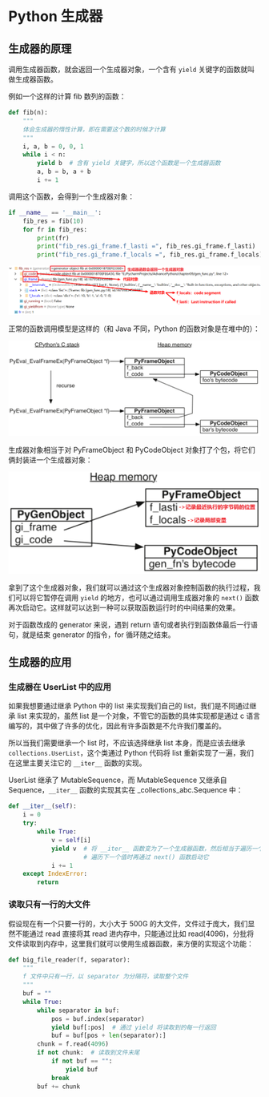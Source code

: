 # Python 生成器



## 生成器的原理

调用生成器函数，就会返回一个生成器对象，一个含有 `yield` 关键字的函数就叫做生成器函数。

例如一个这样的计算 fib 数列的函数：

```python
def fib(n):
    """
    体会生成器的惰性计算，即在需要这个数的时候才计算
    """
    i, a, b = 0, 0, 1
    while i < n:
        yield b  # 含有 yield 关键字，所以这个函数是一个生成器函数
        a, b = b, a + b
        i += 1
```

调用这个函数，会得到一个生成器对象：

```python
if __name__ == '__main__':
    fib_res = fib(10)
    for fr in fib_res:
        print(fr)
        print("fib_res.gi_frame.f_lasti =", fib_res.gi_frame.f_lasti)
        print("fib_res.gi_frame.f_locals =", fib_res.gi_frame.f_locals)
```

![Ch8-生成器原理图3.png](./pic/Ch8-生成器原理图3.png)

正常的函数调用模型是这样的（和 Java 不同，Python 的函数对象是在堆中的）：

![Ch8-生成器原理图1.png](./pic/Ch8-生成器原理图1.png)

生成器对象相当于对 PyFrameObject 和 PyCodeObject 对象打了个包，将它们俩封装进一个生成器对象：

![Ch8-生成器原理图2.png](./pic/Ch8-生成器原理图2.png)

拿到了这个生成器对象，我们就可以通过这个生成器对象控制函数的执行过程，我们可以将它暂停在调用 `yield` 的地方，也可以通过调用生成器对象的 `next()` 函数再次启动它。这样就可以达到一种可以获取函数运行时的中间结果的效果。

对于函数改成的 generator 来说，遇到 return 语句或者执行到函数体最后一行语句，就是结束 generator 的指令，for 循环随之结束。



## 生成器的应用

### 生成器在 UserList 中的应用

如果我想要通过继承 Python 中的 list 来实现我们自己的 list，我们是不同通过继承 list 来实现的，虽然 list 是一个对象，不管它的函数的具体实现都是通过 c 语言编写的，其中做了许多的优化，因此有许多函数是不允许我们覆盖的。

所以当我们需要继承一个 list 时，不应该选择继承 list 本身，而是应该去继承 `collections.UserList`，这个类通过 Python 代码将 list 重新实现了一遍，我们在这里主要关注它的 `__iter__` 函数的实现。

UserList 继承了 MutableSequence，而 MutableSequence 又继承自 Sequence，`__iter__` 函数的实现其实在 _collections_abc.Sequence 中：

```python
def __iter__(self):
    i = 0
    try:
        while True:
            v = self[i]
            yield v  # 将 __iter__ 函数变为了一个生成器函数，然后相当于遍历一个值就将 __iter__ 暂停一下，
                     # 遍历下一个值时再通过 next() 函数启动它
            i += 1
    except IndexError:
        return
```

### 读取只有一行的大文件

假设现在有一个只要一行的，大小大于 500G 的大文件，文件过于庞大，我们显然不能通过 read 直接将其 read 进内存中，只能通过比如 read(4096)，分批将文件读取到内存中，这里我们就可以使用生成器函数，来方便的实现这个功能：

```python
def big_file_reader(f, separator):
    """
    f 文件中只有一行，以 separator 为分隔符，读取整个文件
    """
    buf = ""
    while True:
        while separator in buf:
            pos = buf.index(separator)
            yield buf[:pos]  # 通过 yield 将读取到的每一行返回
            buf = buf[pos + len(separator):]
        chunk = f.read(4096)
        if not chunk:  # 读取到文件末尾
            if not buf == "":
                yield buf
            break
        buf += chunk
```

